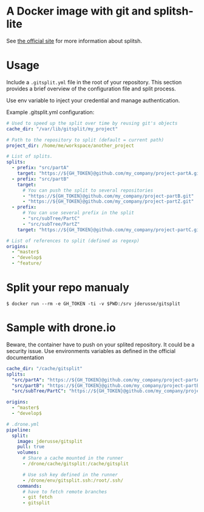 # A Docker image with git and splitsh-lite

See [the official site](https://github.com/splitsh/lite) for more information about splitsh.

# Usage

Include a `.gitsplit.yml` file in the root of your repository.
This section provides a brief overview of the configuration file and split process.

Use env variable to inject your credential and manage authentication.

Example .gitsplit.yml configuration:

```yaml
# Used to speed up the split over time by reusing git's objects
cache_dir: "/var/lib/gitsplit/my_project"

# Path to the repository to split (default = current path)
project_dir: /home/me/workspace/another_project

# List of splits.
splits:
  - prefix: "src/partA"
    target: "https://${GH_TOKEN}@github.com/my_company/project-partA.git"
  - prefix: "src/partB"
    target:
      # You can push the split to several repositories
      - "https://${GH_TOKEN}@github.com/my_company/project-partB.git"
      - "https://${GH_TOKEN}@github.com/my_company/project-partZ.git"
  - prefix:
      # You can use several prefix in the split
      - "src/subTree/PartC"
      - "src/subTree/PartZ"
    target: "https://${GH_TOKEN}@github.com/my_company/project-partC.git"

# List of references to split (defined as regexp)
origins:
  - ^master$
  - ^develop$
  - ^feature/
```

# Split your repo manualy

```
$ docker run --rm -e GH_TOKEN -ti -v $PWD:/srv jderusse/gitsplit
```

# Sample with drone.io

Beware, the container have to push on your splited repository.
It could be a security issue. Use environments variables as defined in the official documentation

```yaml
cache_dir: "/cache/gitsplit"
splits:
  "src/partA": "https://${GH_TOKEN}@github.com/my_company/project-partA.git"
  "src/partB": "https://${GH_TOKEN}@github.com/my_company/project-partB.git"
  "src/subTree/PartC": "https://${GH_TOKEN}@github.com/my_company/project-partC.git"

origins:
  - ^master$
  - ^develop$
```

```yaml
# .drone.yml
pipeline:
  split:
    image: jderusse/gitsplit
    pull: true
    volumes:
      # Share a cache mounted in the runner
      - /drone/cache/gitsplit:/cache/gitsplit

      # Use ssh key defined in the runner
      - /drone/env/gitsplit.ssh:/root/.ssh/
    commands:
      # have to fetch remote branches
      - git fetch
      - gitsplit
```